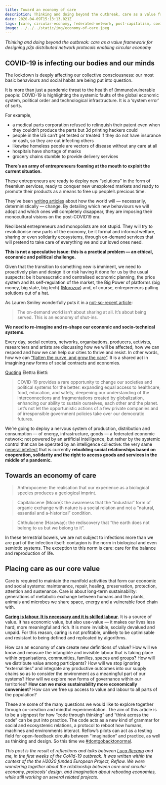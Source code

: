 ```yaml
---
title: Toward an economy of care
description: Thinking and doing beyond the outbreak, care as a value framework for designing p2p distributed network protocols enabling circular economy 
date: 2020-04-09T15:13:13.021Z
tags: [care, circular-economy, federated-network, post-capitalism, covid]
image: ../../../static/img/economy-of-care.jpeg
---
```


_Thinking and doing beyond the outbreak: care as a value framework for designing p2p distributed network protocols enabling circular economy_

## COVID-19 is infecting our bodies and our minds

The lockdown is deeply affecting our collective consciousness: our most basic behaviours and social habits are being put into question.

It is more than just a pandemic threat to the health of (immuno)vulnerable people: COVID-19 is highlighting the systemic faults of the global economic system, political order and technological infrastructure. It is a ‘system error’ of sorts.

For example,
- a medical parts corporation refused to relinquish their patent even when they couldn’t produce the parts but 3d printing hackers could
- people in the US can’t get tested or treated if they do not have insurance or cash, so they are out infecting others
- likewise homeless people are vectors of disease without any care at all
- hospitals have shortage of masks
- grocery chains stumble to provide delivery services

**There’s an army of entrepreneurs foaming at the mouth to exploit the current situation.**

These entrepreneurs are ready to deploy new “solutions” in the form of freemium services, ready to conquer new unexplored markets and ready to promote their products as a means to free up people’s precious time.

They’ve been [writing articles](https://www.technologyreview.com/2020/03/17/905264/coronavirus-pandemic-social-distancing-18-months/) about how the world will — necessarily, deterministically — change. By detailing which new behaviours we will adopt and which ones will completely disappear, they are imposing their monocultural visions on the post-COVID19 era.

Neoliberal entrepreneurs and monopolists are not stupid. They will try to revolutionise new parts of the economy, be it formal and informal welfare, sharing or even solidarity ecosystems, through on-demand services that will pretend to take care of everything we and our loved ones need.

**This is not a speculative issue: this is a practical problem — an ethical, economic and political challenge.**

Given that the transition to something new is imminent, we need to proactively plan and design it or risk having it done for us by the usual suspects: be it bureaucratic and centralised economic planning, the price system and its self-regulation of the market, the Big Power of platforms (big money, big state, big tech) ([Morozov](https://www.theguardian.com/commentisfree/2019/may/11/big-tech-progressive-vision-silicon-valley)) and, of course, entrepreneurs pulling solutions out of a hat.

As Lauren Smiley wonderfully puts it in a [not-so-recent article](https://medium.com/matter/the-shut-in-economy-ec3ec1294816):

> The on-demand world isn’t about sharing at all. It’s about being served. This is an economy of shut-ins.

**We need to re-imagine and re-shape our economic and socio-technical systems.**

Every day, social centers, networks, organisations, producers, activists, researchers and artists are discussing how we will be affected, how we can respond and how we can help our cities to thrive and resist. In other words, how we can [“flatten the curve, and grow the care”](https://syllabus.pirate.care/topic/coronanotes/). It is a shared act in imagining new forms of social contracts and economies.

[Quoting](https://medium.com/berkman-klein-center/governments-should-invest-in-the-welfare-state-not-private-surveillance-d593c9644c9e) Elettra Bietti:

> COVID-19 provides a rare opportunity to change our societies and political systems for the better: expanding equal access to healthcare, food, education, and safety, deepening our understanding of the interconnections and fragmentations created by globalization, enhancing our ability to sustain ourselves, each other and the planet. Let’s not let the opportunistic actions of a few private companies and of irresponsible government policies take over our democratic futures.

We’re going to deploy a nervous system of production, distribution and consumption — of energy, infrastructure, goods — a federated economic network: not powered by an artificial intelligence, but rather by the systemic control that can be operated by an intelligence collective: the very same [general intellect](https://en.wikipedia.org/wiki/General_intellect) that is currently **rebuilding social relationships based on cooperation, solidarity and the right to access goods and services in the middle of a pandemic.**

## Towards an economy of care

> Anthropocene: the realisation that our experience as a biological species produces a geological imprint.

> Capitalocene (Moore): the awareness that the “industrial” form of organic exchange with nature is a social relation and not a “natural, essential and a-historical” condition.

> Chthulucene (Haraway): the rediscovery that “the earth does not belong to us but we belong to it”.

In these terrestrial bowels, we are not subject to infections more than we are part of the infection itself: contagion is the norm in biological and even semiotic systems. The exception to this norm is care: care for the balance and reproduction of life.

## Placing care as our core value

Care is required to maintain the manifold activities that form our economic and social systems: maintenance, repair, healing, preservation, protection, attention and sustenance. Care is about long-term sustainability: generations of metabolic exchange between humans and the plants, animals and microbes we share space, energy and a vulnerable food chain with.

**[Caring is labour. It is necessary and it is skilled labour](https://syllabus.pirate.care/#care-a-political-notion)**. It is a source of value. It has economic value, but also use-value — it makes our lives less hard, more meaningful and rich. It is more invisible, socially devalued and unpaid. For this reason, caring is not profitable, unlikely to be optimisable and resistant to being defined and replicated by algorithms.

How can an economy of care create new definitions of value? How will we know and measure the intangible and invisible labour that is taking place within organisations, communities, families, spaces and groups? How will we distribute value among participants? How will we stop ignoring “externalities” and integrate any productive outcomes into our supply chains so as to consider the environment as a meaningful part of our systems? How will we explore new forms of governance within our territories? **How can we make sustainability more economically convenient**? How can we free up access to value and labour to all parts of the population?

These are some of the many questions we would like to explore together through co-creation and mindful experimentation.
The aim of this article is to be a signpost for how “code through thinking” and “think across the code” can be put into practice. The code acts as a new kind of grammar for social and ecosystemic relations, a protocol to reboot how humans, machines and environments interact. Reflow’s pilots can act as a testing field for open-feedback circuits between “imagination” and practice, as well as thinking and design. So this time we [#dontgobacktonormal](https://twitter.com/hashtag/dontgobacktonormal).

*This post is the result of reflections and talks between [Luca Recano](https://twitter.com/LucaRecano) and me, in the first weeks of the CoVid-19 outbreak. It was written within the context of the the H2020 funded European Project, Reflow. We were wondering together about the relationship between care and circular economy, protocols’ design, and imagination about rebooting economies, while still working on several related projects.*